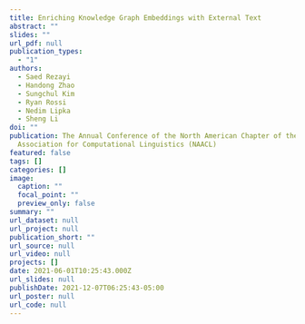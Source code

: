 ```yaml
---
title: Enriching Knowledge Graph Embeddings with External Text
abstract: ""
slides: ""
url_pdf: null
publication_types:
  - "1"
authors:
  - Saed Rezayi
  - Handong Zhao
  - Sungchul Kim
  - Ryan Rossi
  - Nedim Lipka
  - Sheng Li
doi: ""
publication: The Annual Conference of the North American Chapter of the
  Association for Computational Linguistics (NAACL)
featured: false
tags: []
categories: []
image:
  caption: ""
  focal_point: ""
  preview_only: false
summary: ""
url_dataset: null
url_project: null
publication_short: ""
url_source: null
url_video: null
projects: []
date: 2021-06-01T10:25:43.000Z
url_slides: null
publishDate: 2021-12-07T06:25:43-05:00
url_poster: null
url_code: null
---
```

